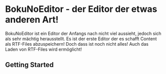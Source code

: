 # BokuNoEditor - der Editor der etwas anderen Art!

BokuNoEditor ist ein Editor der Anfangs nach nicht viel aussieht, jedoch sich als sehr mächtig herausstellt. Es ist der erste Editor der es schafft Content als RTF-Files abzuspeichern! Doch dass ist noch nicht alles! Auch das Laden von RTF-Files wird ermöglicht!
## Getting Started 
